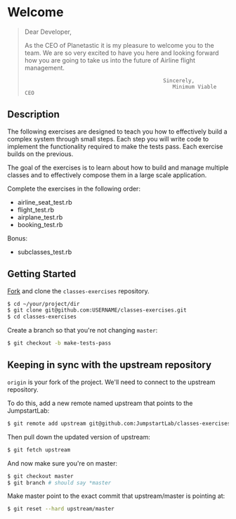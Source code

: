 # Welcome

> Dear Developer,
>
>   As the CEO of Planetastic it is my pleasure to welcome you to the team.
>   We are so very excited to have you here and looking forward how you are
>   going to take us into the future of Airline flight management.
>
>                                                 Sincerely,
>                                                    Minimum Viable CEO
>

## Description

The following exercises are designed to teach you how to effectively build a
complex system through small steps. Each step you will write code to implement
the functionality required to make the tests pass. Each exercise builds on
the previous.

The goal of the exercises is to learn about how to build and manage multiple
classes and to effectively compose them in a large scale application.

Complete the exercises in the following order:

* airline_seat_test.rb
* flight_test.rb
* airplane_test.rb
* booking_test.rb

Bonus:

* subclasses_test.rb

## Getting Started

[Fork](https://github.com/JumpstartLab/classes-exercises/fork) and clone the `classes-exercises` repository.

```bash
$ cd ~/your/project/dir
$ git clone git@github.com:USERNAME/classes-exercises.git
$ cd classes-exercises
```

Create a branch so that you're not changing `master`:

```bash
$ git checkout -b make-tests-pass
```

## Keeping in sync with the upstream repository

`origin` is your fork of the project. We'll need to connect to the upstream repository.

To do this, add a new remote named upstream that points to the JumpstartLab:

```bash
$ git remote add upstream git@github.com:JumpstartLab/classes-exercises.git
```

Then pull down the updated version of upstream:

```bash
$ git fetch upstream
```

And now make sure you're on master:

```bash
$ git checkout master
$ git branch # should say *master
```

Make master point to the exact commit that upstream/master is pointing at:

```bash
$ git reset --hard upstream/master
```